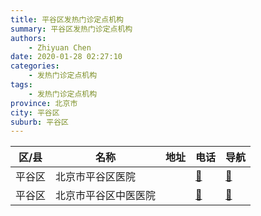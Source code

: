 ```yaml
---
title: 平谷区发热门诊定点机构
summary: 平谷区发热门诊定点机构
authors: 
    - Zhiyuan Chen
date: 2020-01-28 02:27:10
categories: 
    - 发热门诊定点机构
tags: 
    - 发热门诊定点机构
province: 北京市
city: 平谷区
suburb: 平谷区
---
```


|  区/县  |  名称  |  地址  |  电话  |  导航  |
|------|-------|------|------|------|
|  平谷区  |  北京市平谷区医院  |    |  [🧭](https://ditu.amap.com/search?query=北京市平谷区医院)  |  [🧭](https://ditu.amap.com/search?query=北京市平谷区医院)  
|  平谷区  |  北京市平谷区中医医院  |    |  [🧭](https://ditu.amap.com/search?query=北京市平谷区中医医院)  |  [🧭](https://ditu.amap.com/search?query=北京市平谷区中医医院)  


